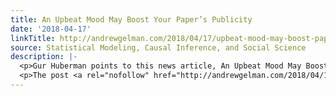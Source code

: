 ```yaml
---
title: An Upbeat Mood May Boost Your Paper’s Publicity
date: '2018-04-17'
linkTitle: http://andrewgelman.com/2018/04/17/upbeat-mood-may-boost-papers-publicity/
source: Statistical Modeling, Causal Inference, and Social Science
description: |-
  <p>Gur Huberman points to this news article, An Upbeat Mood May Boost Your Flu Shot’s Effectiveness, which states: A new study suggests that older people who are in a good mood when they get the shot have a better immune response. British researchers followed 138 people ages 65 to 85 who got the 2014-15 vaccine. [&#8230;]</p>
  <p>The post <a rel="nofollow" href="http://andrewgelman.com/2018/04/17/upbeat-mood-may-boost-papers-publicity/">An Upbeat Mood May Boost Your Paper&#8217;s Publicity</a> ap
---
```


